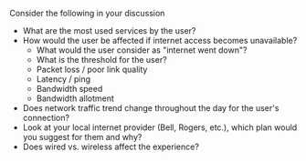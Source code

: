 Consider the following in your discussion

- What are the most used services by the user?
- How would the user be affected if internet access becomes unavailable?
  - What would the user consider as "internet went down"?
  - What is the threshold for the user? 
  - Packet loss / poor link quality
  - Latency / ping
  - Bandwidth speed
  - Bandwidth allotment
- Does network traffic trend change throughout the day for the user's connection?
- Look at your local internet provider (Bell, Rogers, etc.), which plan would you suggest for them and why?
- Does wired vs. wireless affect the experience?